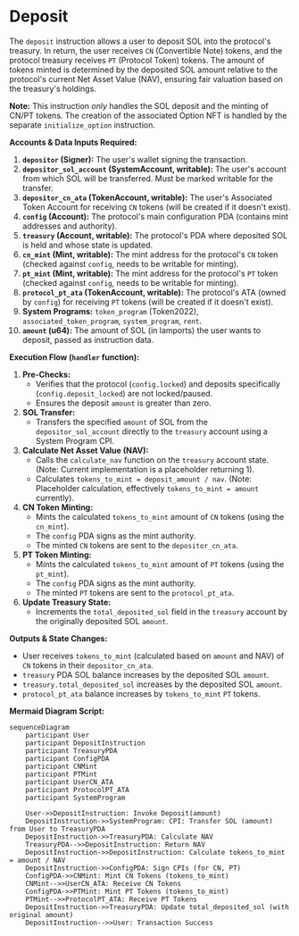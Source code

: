 # Deposit

The `deposit` instruction allows a user to deposit SOL into the protocol's treasury. In return, the user receives `CN` (Convertible Note) tokens, and the protocol treasury receives `PT` (Protocol Token) tokens. The amount of tokens minted is determined by the deposited SOL amount relative to the protocol's current Net Asset Value (NAV), ensuring fair valuation based on the treasury's holdings.

**Note:** This instruction *only* handles the SOL deposit and the minting of CN/PT tokens. The creation of the associated Option NFT is handled by the separate `initialize_option` instruction.

**Accounts & Data Inputs Required:**

1.  **`depositor` (Signer):** The user's wallet signing the transaction.
2.  **`depositor_sol_account` (SystemAccount, writable):** The user's account from which SOL will be transferred. Must be marked writable for the transfer.
3.  **`depositor_cn_ata` (TokenAccount, writable):** The user's Associated Token Account for receiving `CN` tokens (will be created if it doesn't exist).
4.  **`config` (Account<Config>):** The protocol's main configuration PDA (contains mint addresses and authority).
5.  **`treasury` (Account<Treasury>, writable):** The protocol's PDA where deposited SOL is held and whose state is updated.
6.  **`cn_mint` (Mint, writable):** The mint address for the protocol's `CN` token (checked against `config`, needs to be writable for minting).
7.  **`pt_mint` (Mint, writable):** The mint address for the protocol's `PT` token (checked against `config`, needs to be writable for minting).
8.  **`protocol_pt_ata` (TokenAccount, writable):** The protocol's ATA (owned by `config`) for receiving `PT` tokens (will be created if it doesn't exist).
9.  **System Programs:** `token_program` (Token2022), `associated_token_program`, `system_program`, `rent`.
10. **`amount` (u64):** The amount of SOL (in lamports) the user wants to deposit, passed as instruction data.

**Execution Flow (`handler` function):**

1.  **Pre-Checks:**
    *   Verifies that the protocol (`config.locked`) and deposits specifically (`config.deposit_locked`) are not locked/paused.
    *   Ensures the deposit `amount` is greater than zero.
2.  **SOL Transfer:**
    *   Transfers the specified `amount` of SOL from the `depositor_sol_account` directly to the `treasury` account using a System Program CPI.
3.  **Calculate Net Asset Value (NAV):**
    *   Calls the `calculate_nav` function on the `treasury` account state. (Note: Current implementation is a placeholder returning 1).
    *   Calculates `tokens_to_mint = deposit_amount / nav`. (Note: Placeholder calculation, effectively `tokens_to_mint = amount` currently).
4.  **CN Token Minting:**
    *   Mints the calculated `tokens_to_mint` amount of `CN` tokens (using the `cn_mint`).
    *   The `config` PDA signs as the mint authority.
    *   The minted `CN` tokens are sent to the `depositor_cn_ata`.
5.  **PT Token Minting:**
    *   Mints the calculated `tokens_to_mint` amount of `PT` tokens (using the `pt_mint`).
    *   The `config` PDA signs as the mint authority.
    *   The minted `PT` tokens are sent to the `protocol_pt_ata`.
6.  **Update Treasury State:**
    *   Increments the `total_deposited_sol` field in the `treasury` account by the originally deposited SOL `amount`.

**Outputs & State Changes:**

*   User receives `tokens_to_mint` (calculated based on `amount` and NAV) of `CN` tokens in their `depositor_cn_ata`.
*   `treasury` PDA SOL balance increases by the deposited SOL `amount`.
*   `treasury.total_deposited_sol` increases by the deposited SOL `amount`.
*   `protocol_pt_ata` balance increases by `tokens_to_mint` `PT` tokens.

**Mermaid Diagram Script:**
```mermaid
sequenceDiagram
    participant User
    participant DepositInstruction
    participant TreasuryPDA
    participant ConfigPDA
    participant CNMint
    participant PTMint
    participant UserCN_ATA
    participant ProtocolPT_ATA
    participant SystemProgram

    User->>DepositInstruction: Invoke Deposit(amount)
    DepositInstruction->>SystemProgram: CPI: Transfer SOL (amount) from User to TreasuryPDA
    DepositInstruction->>TreasuryPDA: Calculate NAV
    TreasuryPDA-->>DepositInstruction: Return NAV
    DepositInstruction->>DepositInstruction: Calculate tokens_to_mint = amount / NAV
    DepositInstruction->>ConfigPDA: Sign CPIs (for CN, PT)
    ConfigPDA->>CNMint: Mint CN Tokens (tokens_to_mint)
    CNMint-->>UserCN_ATA: Receive CN Tokens
    ConfigPDA->>PTMint: Mint PT Tokens (tokens_to_mint)
    PTMint-->>ProtocolPT_ATA: Receive PT Tokens
    DepositInstruction->>TreasuryPDA: Update total_deposited_sol (with original amount)
    DepositInstruction-->>User: Transaction Success
